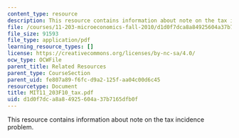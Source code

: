 ```yaml
---
content_type: resource
description: This resource contains information about note on the tax incidence problem.
file: /courses/11-203-microeconomics-fall-2010/d1d0f7dca8a84925604a37b7165dfb0f_MIT11_203F10_tax.pdf
file_size: 91593
file_type: application/pdf
learning_resource_types: []
license: https://creativecommons.org/licenses/by-nc-sa/4.0/
ocw_type: OCWFile
parent_title: Related Resources
parent_type: CourseSection
parent_uid: fe807a89-f6fc-d9a2-125f-aa04c00d6c45
resourcetype: Document
title: MIT11_203F10_tax.pdf
uid: d1d0f7dc-a8a8-4925-604a-37b7165dfb0f
---
```

This resource contains information about note on the tax incidence problem.